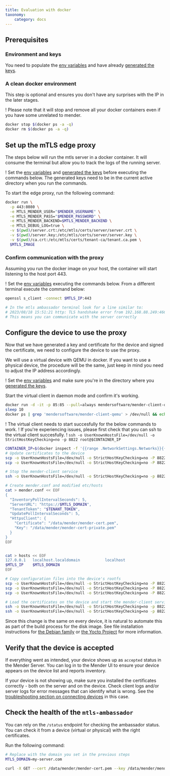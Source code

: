 ```yaml
---
title: Evaluation with docker
taxonomy:
    category: docs
---
```


<!-- AUTOMATION: execute=if [ "$TEST_ENTERPRISE" -ne 1 ]; then echo "TEST_ENTERPRISE must be set to 1!"; exit 1; fi -->

<!-- Cleanup code: stops the mTLS ambassador if running -->
<!-- AUTOMATION: execute=function cleanup() { -->
<!-- AUTOMATION: execute=if docker ps | grep registry.mender.io/mendersoftware/mtls-ambassador -->
<!-- AUTOMATION: execute=then -->
<!-- AUTOMATION: execute=docker stop $(docker ps | grep registry.mender.io/mendersoftware/mtls-ambassador | sed 's/ .*//') -->
<!-- AUTOMATION: execute=fi -->
<!-- AUTOMATION: execute=} -->
<!-- AUTOMATION: execute=trap cleanup EXIT -->


## Prerequisites


### Environment and keys

You need to populate the [env variables](../01.Keys-and-certificates/docs.md#env-variables) and have already [generated the keys](../01.Keys-and-certificates/docs.md#generating-the-keys).


### A clean docker environment

This step is optional and ensures you don't have any surprises with the IP in the later stages.

! Please note that it will stop and remove all your docker containers even if you have some unrelated to mender.

```bash
docker stop $(docker ps -a -q)
docker rm $(docker ps -a -q)
```

## Set up the mTLS edge proxy

The steps below will run the mtls server in a docker container.
It will consume the terminal but allow you to track the logs of the running server.


! Set the [env variables](../01.Keys-and-certificates/docs.md#env-variables) and [generated the keys](../01.Keys-and-certificates/docs.md#generating-the-keys) before executing the commands below. The generated keys need to be in the current active directory when you run the commands.

To start the edge proxy, run the following command:

```bash
docker run \
  -p 443:8080 \
  -e MTLS_MENDER_USER="$MENDER_USERNAME" \
  -e MTLS_MENDER_PASS="$MENDER_PASSWORD" \
  -e MTLS_MENDER_BACKEND=$MTLS_MENDER_BACKEND \
  -e MTLS_DEBUG_LOG=true \
  -v $(pwd)/server.crt:/etc/mtls/certs/server/server.crt \
  -v $(pwd)/server.key:/etc/mtls/certs/server/server.key \
  -v $(pwd)/ca.crt:/etc/mtls/certs/tenant-ca/tenant.ca.pem \
  $MTLS_IMAGE
```

### Confirm communication with the proxy

Assuming you run the docker image on your host, the container will start listening to the host port 443.

! Set the [env variables](../01.Keys-and-certificates/docs.md#env-variables) executing the commands below.
From a different terminal execute the command below:

``` bash
openssl s_client -connect $MTLS_IP:443

# In the mtls ambassador terminal look for a line similar to:
# 2023/08/18 15:51:21 http: TLS handshake error from 192.168.88.249:46612: tls: client didn't provide a certificate
# This means you can communicate with the server correctly
```

## Configure the device to use the proxy

Now that we have generated a key and certificate for the device and signed the certificate, we need to configure the device to use the proxy.

We will use a virtual device with QEMU in docker. If you want to use a physical device, the procedure will be the same, just keep in mind you need to adjust the IP address accordingly.

! Set the [env variables](#env_variabls) and make sure you're in the directory where you [generated the keys](../01.Keys-and-certificates/docs.md#generating-the-keys).


Start the virtual client in daemon mode and confirm it's working.

```bash
docker run -d -it -p 85:85 --pull=always mendersoftware/mender-client-qemu
sleep 10
docker ps | grep 'mendersoftware/mender-client-qemu' > /dev/null && echo "Virtual client start successfully"  || echo "Container is not running or failed to start"
```

! The virtual client needs to start succesfully for the below commands to work.
! If you're experiencing issues, please first check that you can ssh to the virtual client succesfully.
! `ssh -o UserKnownHostsFile=/dev/null -o StrictHostKeyChecking=no -p 8822 root@$CONTAINER_IP`


```bash
CONTAINER_IP=$(docker inspect -f '{{range .NetworkSettings.Networks}}{{.IPAddress}}{{end}}' $(docker ps -aqf "ancestor=mendersoftware/mender-client-qemu"))
# Update certificates to the device
scp -o UserKnownHostsFile=/dev/null -o StrictHostKeyChecking=no -P 8822 device-private.key root@$CONTAINER_IP:/data/mender/mender-cert-private.pem
scp -o UserKnownHostsFile=/dev/null -o StrictHostKeyChecking=no -P 8822 device-cert.pem root@$CONTAINER_IP:/data/mender/mender-cert.pem

# Stop the mender-client service
ssh -o UserKnownHostsFile=/dev/null -o StrictHostKeyChecking=no -p 8822 root@$CONTAINER_IP systemctl stop mender-client

# Create mender.conf and modified etc/hosts
cat > mender.conf << EOF
{
  "InventoryPollIntervalSeconds": 5,
  "ServerURL": "https://$MTLS_DOMAIN",
  "TenantToken": "$TENANT_TOKEN",
  "UpdatePollIntervalSeconds": 5,
  "HttpsClient": {
    "Certificate": "/data/mender/mender-cert.pem",
    "Key": "/data/mender/mender-cert-private.pem"
  }
}
EOF


cat > hosts << EOF
127.0.0.1   localhost.localdomain           localhost
$MTLS_IP    $MTLS_DOMAIN
EOF

# Copy configuration files into the device's rootfs
scp -o UserKnownHostsFile=/dev/null -o StrictHostKeyChecking=no -P 8822 mender.conf root@$CONTAINER_IP:/etc/mender/mender.conf
scp -o UserKnownHostsFile=/dev/null -o StrictHostKeyChecking=no -P 8822 hosts root@$CONTAINER_IP:/etc/hosts
scp -o UserKnownHostsFile=/dev/null -o StrictHostKeyChecking=no -P 8822 ca.crt root@$CONTAINER_IP:/usr/local/share/ca-certificates/mender/ca.crt

# Load the certificates on the device and start the mender-client service
ssh -o UserKnownHostsFile=/dev/null -o StrictHostKeyChecking=no -p 8822 root@$CONTAINER_IP update-ca-certificates
ssh -o UserKnownHostsFile=/dev/null -o StrictHostKeyChecking=no -p 8822 root@$CONTAINER_IP systemctl start mender-client
```


Since this change is the same on every device, it is natural to automate this as part of the build process for the disk image. See file installation instructions for [the Debian family](../../04.Operating-System-updates-Debian-family/03.Customize-Mender/docs.md#configuration-file) or [the Yocto Project](../../05.Operating-System-updates-Yocto-Project/05.Customize-Mender/docs.md#configuration-file) for more information.

## Verify that the device is accepted

If everything went as intended, your device shows up as `accepted` status in the Mender Server. You can log in to the Mender UI to ensure your device appears on the device list and reports inventory.

If your device is not showing up, make sure you installed the certificates correctly - both on the server and on the device. Check client logs and/or server logs for error messages that can identify what is wrong. See the [troubleshooting section on connecting devices](../../301.Troubleshoot/05.Device-Runtime/docs.md#mender-server-connection-issues) in this case.

## Check the health of the `mtls-ambassador`

You can rely on the `/status` endpoint for checking the ambassador status. You can check it from a device (virtual or physical) with the right certificates.

Run the following command:

```bash
# Replace with the domain you set in the previous steps
MTLS_DOMAIN=my-server.com

curl -X GET --cert /data/mender/mender-cert.pem --key /data/mender/mender-cert-private.pem  https://${MTLS_DOMAIN}/status
```
